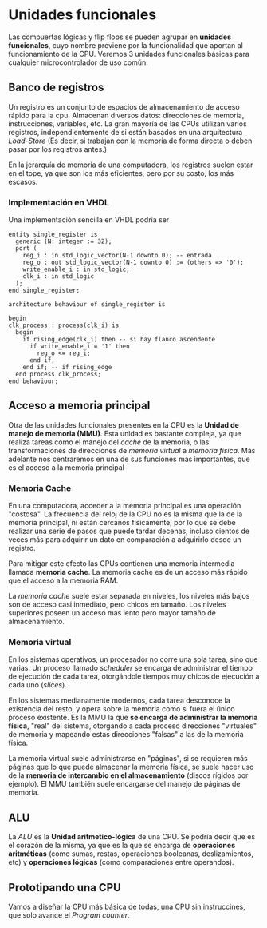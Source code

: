 # Unidades funcionales

Las compuertas lógicas y flip flops se pueden agrupar en **unidades funcionales**, cuyo nombre proviene por la funcionalidad que aportan al funcionamiento de la CPU. Veremos 3 unidades funcionales básicas para cualquier microcontrolador de uso común.

## Banco de registros

Un registro es un conjunto de espacios de almacenamiento de acceso rápido para la cpu. Almacenan diversos datos: direcciones de memoria, instrucciones, variables, etc. La gran mayoría de las CPUs utilizan varios registros, independientemente de si están basados en una arquitectura *Load-Store* (Es decir, si trabajan con la memoria de forma directa o deben pasar por los registros antes.)

En la jerarquía de memoria de una computadora, los registros suelen estar en el tope, ya que son los más eficientes, pero por su costo, los más escasos.

### Implementación en VHDL

Una implementación sencilla en VHDL podría ser

~~~{.vhdl}
entity single_register is
  generic (N: integer := 32);
  port (
    reg_i : in std_logic_vector(N-1 downto 0); -- entrada
    reg_o : out std_logic_vector(N-1 downto 0) := (others => '0');
    write_enable_i : in std_logic;
    clk_i : in std_logic
  );
end single_register;

architecture behaviour of single_register is

begin
clk_process : process(clk_i) is
  begin
    if rising_edge(clk_i) then -- si hay flanco ascendente
      if write_enable_i = '1' then
        reg_o <= reg_i;
      end if;
    end if; -- if rising_edge
  end process clk_process;
end behaviour;
~~~

## Acceso a memoria principal

Otra de las unidades funcionales presentes en la CPU es la **Unidad de manejo de memoria (MMU)**. Esta unidad es bastante compleja, ya que realiza tareas como el manejo del *cache* de la memoria, o las transformaciones de direcciones de *memoria virtual* a *memoria física*. Más adelante nos centraremos en una de sus funciones más importantes, que es el acceso a la memoria principal-

### Memoria Cache

En una computadora, acceder a la memoria principal es una operación "costosa". La frecuencia del reloj de la CPU no es la misma que la de la memoria principal, ni están cercanos físicamente, por lo que se debe realizar una serie de pasos que puede tardar decenas, incluso cientos de veces más para adquirir un dato en comparación a adquirirlo desde un registro.

Para mitigar este efecto las CPUs contienen una memoria intermedia llamada **memoria cache**. La memoria cache es de un acceso más rápido que el acceso a la memoria RAM.

La *memoria cache* suele estar separada en niveles, los niveles más bajos son de acceso casi inmediato, pero chicos en tamaño. Los niveles superiores poseen un acceso más lento pero mayor tamaño de almacenamiento.


### Memoria virtual

En los sistemas operativos, un procesador no corre una sola tarea, sino que varias. Un proceso llamado *scheduler* se encarga de administrar el tiempo de ejecución de cada tarea, otorgándole tiempos muy chicos de ejecución a cada uno (*slices*).

En los sistemas medianamente modernos, cada tarea desconoce la existencia del resto, y opera sobre la memoria como si fuera el único proceso existente. Es la MMU la que **se encarga de administrar la memoria física**, "real" del sistema, otorgando a cada proceso direcciones "virtuales" de memoria y mapeando estas direcciones "falsas" a las de la memoria física.

La memoria virtual suele administrarse en "páginas", si se requieren más páginas que lo que puede almacenar la memoria física, se suele hacer uso de la **memoria de intercambio en el almacenamiento** (discos rígidos por ejemplo). El MMU también suele encargarse del manejo de páginas de memoria.


## ALU

La *ALU* es la **Unidad aritmetico-lógica** de una CPU. Se podría decir que es el corazón de la misma, ya que es la que se encarga de **operaciones aritméticas** (como sumas, restas, operaciones booleanas, deslizamientos, etc) y **operaciones lógicas** (como comparaciones entre operandos).


## Prototipando una CPU

Vamos a diseñar la CPU más básica de todas, una CPU sin instruccines, que solo avance el *Program counter*.

